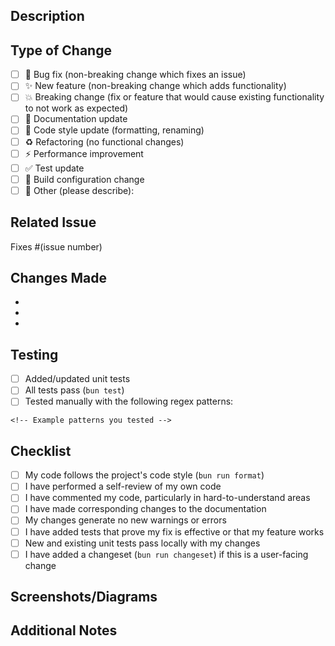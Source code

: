 ## Description

<!-- Provide a brief description of your changes -->

## Type of Change

<!-- Mark the relevant option with an "x" -->

- [ ] 🐛 Bug fix (non-breaking change which fixes an issue)
- [ ] ✨ New feature (non-breaking change which adds functionality)
- [ ] 💥 Breaking change (fix or feature that would cause existing functionality to not work as expected)
- [ ] 📝 Documentation update
- [ ] 🎨 Code style update (formatting, renaming)
- [ ] ♻️ Refactoring (no functional changes)
- [ ] ⚡ Performance improvement
- [ ] ✅ Test update
- [ ] 🔧 Build configuration change
- [ ] 🔨 Other (please describe):

## Related Issue

<!-- If this PR addresses an issue, link it here -->

Fixes #(issue number)

## Changes Made

<!-- Describe the changes in detail -->

-
-
-

## Testing

<!-- Describe how you tested your changes -->

- [ ] Added/updated unit tests
- [ ] All tests pass (`bun test`)
- [ ] Tested manually with the following regex patterns:

```regex
<!-- Example patterns you tested -->
```

## Checklist

- [ ] My code follows the project's code style (`bun run format`)
- [ ] I have performed a self-review of my own code
- [ ] I have commented my code, particularly in hard-to-understand areas
- [ ] I have made corresponding changes to the documentation
- [ ] My changes generate no new warnings or errors
- [ ] I have added tests that prove my fix is effective or that my feature works
- [ ] New and existing unit tests pass locally with my changes
- [ ] I have added a changeset (`bun run changeset`) if this is a user-facing change

## Screenshots/Diagrams

<!-- If applicable, add screenshots or example diagrams showing the changes -->

## Additional Notes

<!-- Add any additional notes for reviewers -->
